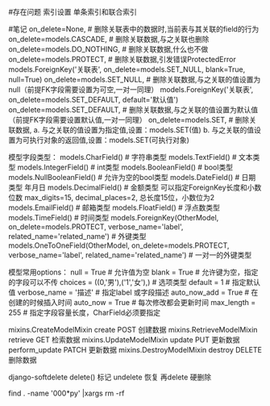 #存在问题
索引设置 单条索引和联合索引

#笔记
on_delete=None,               # 删除关联表中的数据时,当前表与其关联的field的行为
on_delete=models.CASCADE,     # 删除关联数据,与之关联也删除
on_delete=models.DO_NOTHING,  # 删除关联数据,什么也不做
on_delete=models.PROTECT,     # 删除关联数据,引发错误ProtectedError
models.ForeignKey('关联表', on_delete=models.SET_NULL, blank=True, null=True)
on_delete=models.SET_NULL,    # 删除关联数据,与之关联的值设置为null（前提FK字段需要设置为可空,一对一同理）
models.ForeignKey('关联表', on_delete=models.SET_DEFAULT, default='默认值')
on_delete=models.SET_DEFAULT, # 删除关联数据,与之关联的值设置为默认值（前提FK字段需要设置默认值,一对一同理）
on_delete=models.SET,         # 删除关联数据,
 a. 与之关联的值设置为指定值,设置：models.SET(值)
 b. 与之关联的值设置为可执行对象的返回值,设置：models.SET(可执行对象)

模型字段类型：
models.CharField() # 字符串类型
models.TextField() # 文本类型
models.IntegerField() # int类型
models.BooleanField() # bool类型
models.NullBooleanField() # 允许为空的bool类型
models.DateField() # 日期类型 年月日
models.DecimalField() # 金额类型 可以指定ForeignKey长度和小数位数 max_digits=15, decimal_places=2, 总长度15位，小数位为2
models.EmailField() # 邮箱类型
models.FloatField() # 浮点数类型
models.TimeField() # 时间类型
models.ForeignKey(OtherModel, on_delete=models.PROTECT, verbose_name='label', related_name='related_name') # 外键类型
models.OneToOneField(OtherModel, on_delete=models.PROTECT, verbose_name='label', related_name='related_name') # 一对一的外键类型

模型常用options：
null = True # 允许值为空
blank = True # 允许键为空，指定的字段可以不传
choices = ((0,'男'),('1','女'),) # 选项类型
default = 1 # 指定默认值
verbose_name = '描述' # 指定label 或字段描述
auto_now_add = True # 在创建的时候插入时间
auto_now = True # 每次修改都会更新时间
max_length = 255 # 指定字段容量长度，CharField必须要指定

mixins.CreateModelMixin	    create   POST	  创建数据
mixins.RetrieveModelMixin	retrieve GET	  检索数据
mixins.UpdateModelMixin	    update   PUT	  更新数据
                            perform_update PATCH 更新数据
mixins.DestroyModelMixin	destroy  DELETE	  删除数据


django-softdelete
delete() 标记
undelete 恢复
再delete 硬删除

find . -name '000*py' |xargs rm -rf

